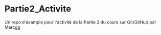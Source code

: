 Partie2_Activite
================

Un repo d'example pour l'activité de la Partie 2 du cours sur Git/GitHub par Marcgg

